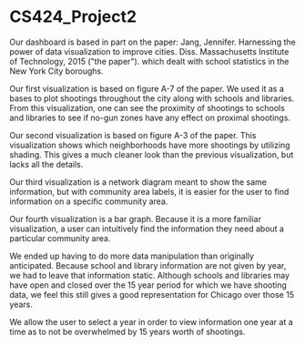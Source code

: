 # CS424_Project2

Our dashboard is based in part on the paper: Jang, Jennifer. Harnessing the power of data visualization to improve cities. Diss. Massachusetts Institute of Technology, 2015 ("the paper"). which dealt with school statistics in the New York City boroughs. 

Our first visualization is based on figure A-7 of the paper.  We used it as a bases to plot shootings throughout the city along with schools and libraries.  From this visualization, one can see the proximity of shootings to schools and libraries to see if no-gun zones have any effect on proximal shootings. 

Our second visualization is based on figure A-3 of the paper. This visualization shows which neighborhoods have more shootings by utilizing shading.  This gives a much cleaner look than the previous visualization, but lacks all the details. 

Our third visualization is a network diagram meant to show the same information, but with community area labels, it is easier for the user to find information on a specific community area. 

Our fourth visualization is a bar graph. Because it is a more familiar visualization, a user can intuitively find the information they need about a particular community area.

We ended up having to do more data manipulation than originally anticipated.  Because school and library information are not given by year, we had to leave that information static.  Although schools and libraries may have open and closed over the 15 year period for which we have shooting data, we feel this still gives a good representation for Chicago over those 15 years. 

We allow the user to select a year in order to view information one year at a time as to not be overwhelmed by 15 years worth of shootings.  
